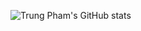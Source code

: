 ![Trung Pham's GitHub stats](https://github-readme-stats.vercel.app/api?username=pctrung&hide=contribs,prs)
